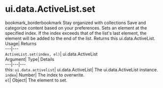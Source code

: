  
#  ui.data.ActiveList.set
bookmark_borderbookmark Stay organized with collections  Save and categorize content based on your preferences.
Sets an element at the specified index. If the index exceeds that of the list's last element, the element will be added to the end of the list. 
Returns this ui.data.ActiveList.
Usage| Returns  
---|---  
`ActiveList.set(index, el)`| ui.data.ActiveList  
Argument| Type| Details  
---|---|---  
this: `ui.data.activelist`| ui.data.ActiveList| The ui.data.ActiveList instance.  
`index`| Number| The index to overwrite.  
`el`| Object| The element to set.  
